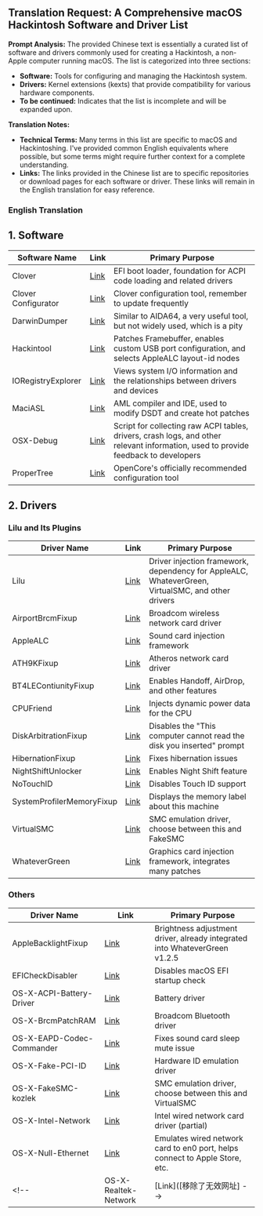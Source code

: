 ## Translation Request: A Comprehensive macOS Hackintosh Software and Driver List

**Prompt Analysis:**
The provided Chinese text is essentially a curated list of software and drivers commonly used for creating a Hackintosh, a non-Apple computer running macOS. The list is categorized into three sections:

* **Software:** Tools for configuring and managing the Hackintosh system.
* **Drivers:** Kernel extensions (kexts) that provide compatibility for various hardware components.
* **To be continued:** Indicates that the list is incomplete and will be expanded upon.

**Translation Notes:**
* **Technical Terms:** Many terms in this list are specific to macOS and Hackintoshing. I've provided common English equivalents where possible, but some terms might require further context for a complete understanding.
* **Links:** The links provided in the Chinese list are to specific repositories or download pages for each software or driver. These links will remain in the English translation for easy reference.

### English Translation

## 1. Software

| Software Name             | Link                                     | Primary Purpose                                     |
| ---------------- | ---------------------------------------- | ---------------------------------------- |
| Clover  | [Link](https://sourceforge.net/projects/cloverefiboot)  | EFI boot loader, foundation for ACPI code loading and related drivers  |
| Clover Configurator  | [Link](https://mackie100projects.altervista.org/download-clover-configurator)  | Clover configuration tool, remember to update frequently  |
| DarwinDumper  | [Link](https://bitbucket.org/blackosx/darwindumper/downloads)  | Similar to AIDA64, a very useful tool, but not widely used, which is a pity  |
| Hackintool  | [Link](https://www.insanelymac.com/forum/topic/335018-hackintool-v224)  | Patches Framebuffer, enables custom USB port configuration, and selects AppleALC layout-id nodes  |
| IORegistryExplorer  | [Link](https://www.tonymacx86.com/attachments/ioregistryexplorer-slrid_v10-6-3-zip.24086)  | Views system I/O information and the relationships between drivers and devices  |
| MaciASL  | [Link](https://github.com/acidanthera/MaciASL/releases)  | AML compiler and IDE, used to modify DSDT and create hot patches  |
| OSX-Debug  | [Link](https://github.com/black-dragon74/OSX-Debug)  | Script for collecting raw ACPI tables, drivers, crash logs, and other relevant information, used to provide feedback to developers  |
| ProperTree | [Link](https://github.com/corpnewt/ProperTree)  | OpenCore's officially recommended configuration tool | 

## 2. Drivers

### Lilu and Its Plugins

| Driver Name             | Link                                     | Primary Purpose                                     |
| ---------------- | ---------------------------------------- | ---------------------------------------- |
| Lilu  | [Link](https://github.com/acidanthera/Lilu)  | Driver injection framework, dependency for AppleALC, WhateverGreen, VirtualSMC, and other drivers  |
| AirportBrcmFixup  | [Link](https://github.com/acidanthera/AirportBrcmFixup)  | Broadcom wireless network card driver  |
| AppleALC  | [Link](https://github.com/acidanthera/AppleALC)  | Sound card injection framework  |
| ATH9KFixup  | [Link](https://github.com/chunnann/ATH9KFixup)  | Atheros network card driver  |
| BT4LEContiunityFixup  | [Link](https://github.com/acidanthera/BT4LEContiunityFixup)  | Enables Handoff, AirDrop, and other features  |
| CPUFriend  | [Link](https://github.com/acidanthera/CPUFriend)  | Injects dynamic power data for the CPU  |
| DiskArbitrationFixup | [Link](https://github.com/Goldfish64/DiskArbitrationFixup)  | Disables the "This computer cannot read the disk you inserted" prompt  |
| HibernationFixup  | [Link](https://github.com/acidanthera/HibernationFixup)  | Fixes hibernation issues  |
| NightShiftUnlocker | [Link](https://github.com/0xFireWolf/NightShiftUnlocker)  | Enables Night Shift feature  |
| NoTouchID  | [Link](https://github.com/al3xtjames/NoTouchID)  | Disables Touch ID support  |
| SystemProfilerMemoryFixup | [Link](https://github.com/Goldfish64/SystemProfilerMemoryFixup)  | Displays the memory label about this machine  |
| VirtualSMC  | [Link](https://github.com/acidanthera/VirtualSMC)  | SMC emulation driver, choose between this and FakeSMC |
| WhateverGreen  | [Link](https://github.com/acidanthera/WhateverGreen)  | Graphics card injection framework, integrates many patches |

### Others

| Driver Name             | Link                                     | Primary Purpose                                     |
| ---------------- | ---------------------------------------- | ---------------------------------------- |
| AppleBacklightFixup  | [Link](https://bitbucket.org/RehabMan/applebacklightfixup)  | Brightness adjustment driver, already integrated into WhateverGreen v1.2.5  |
| EFICheckDisabler  | [Link](https://github.com/RehabMan/hack-tools/tree/master/kexts/EFICheckDisabler.kext)  | Disables macOS EFI startup check  |
| OS-X-ACPI-Battery-Driver  | [Link](https://bitbucket.org/RehabMan/os-x-acpi-battery-driver) | Battery driver  |
| OS-X-BrcmPatchRAM  | [Link](https://bitbucket.org/RehabMan/os-x-brcmpatchram)  | Broadcom Bluetooth driver  |
| OS-X-EAPD-Codec-Commander  | [Link](https://bitbucket.org/RehabMan/os-x-eapd-codec-commander)  | Fixes sound card sleep mute issue  |
| OS-X-Fake-PCI-ID  | [Link](https://bitbucket.org/RehabMan/os-x-fake-pci-id)  | Hardware ID emulation driver  |
| OS-X-FakeSMC-kozlek  | [Link](https://bitbucket.org/RehabMan/os-x-fakesmc-kozlek)  | SMC emulation driver, choose between this and VirtualSMC  |
| OS-X-Intel-Network  | [Link](https://bitbucket.org/RehabMan/os-x-intel-network)  | Intel wired network card driver (partial)  |
| OS-X-Null-Ethernet  | [Link](https://bitbucket.org/RehabMan/os-x-null-ethernet)  | Emulates wired network card to en0 port, helps connect to Apple Store, etc.  |
<!-- | OS-X-Realtek-Network  |  [Link]([移除了无效网址] -->
